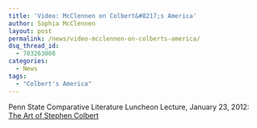 ```yaml
---
title: 'Video: McClennen on Colbert&#8217;s America'
author: Sophia McClennen
layout: post
permalink: /news/video-mcclennen-on-colberts-america/
dsq_thread_id:
  - 783263008
categories:
  - News
tags:
  - "Colbert's America"
---
```

Penn State Comparative Literature Luncheon Lecture, January 23, 2012: [The Art of Stephen Colbert][1]

 [1]: http://cnet.pegcentral.com/player.php?video=5a8c0819d8c6714f1abc29808b2ba792